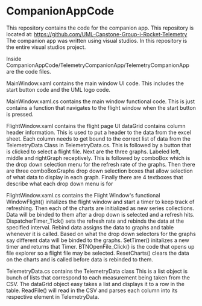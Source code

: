 # CompanionAppCode
This repository contains the code for the companion app.
This repository is located at:
https://github.com/UML-Capstone-Group-i-Rocket-Telemetry
The companion app was written using visual studios. In this repository is the
entire visual studios project.

Inside CompanionAppCode/TelemetryCompanionApp/TelemetryCompanionApp are the code
files.

MainWindow.xaml contains the main window UI code.
  This includes the start button code and the UML logo code.

MainWindow.xaml.cs contains the main window functional code.
  This is just contains a function that navigates to the flight window when the
start button is pressed.

FlightWindow.xaml contains the flight page UI
  dataGrid contains column header information. This is used to put a header to
  the data from the excel sheet. Each column needs to get bound to the correct
  list of data from the TelemetryData Class in TelemetryData.cs. This is followed by a button that is clicked to select a flight file. Next are the three graphs. Labeled left, middle and rightGraph receptively. This is followed by comboBox which is the drop down selection menu for the refresh rate of the graphs. Then there are three comboBoxGraphs drop down selection boxes that allow selection of what data to display in each graph. Finally there are 4 textboxes that describe what each drop down menu is for

FlightWindow.xaml.cs contains the Flight Window's functional
  WindowFlight() initalizes the flight window and start a timer to keep track of
  refreshing.
  Then each of the charts are initialized as new series collections. Data will
  be binded to them after a drop down is selected and a refresh hits.
  DispatcherTimer_Tick() sets the refresh rate and rebinds the data at the
  specified interval.
  Rebind data assigns the data to graphs and table whenever it is called. Based
  on what the drop down selectors for the graphs say different data will be binded to the graphs.
  SetTimer() initalizes a new timer and returns that Timer.
  BTNOpenFile_Click() is the code that opens up file explorer so a flight file
  may be selected.
  ResetCharts() clears the data on the charts and is called before data is
  rebinded to them.

TelemetryData.cs contains the TelemetryData class
  This is a list object is bunch of lists that correspond to each measurement being taken from the CSV. The dataGrid object easy takes a list and displays it to a row in the table.
  ReadFile() will read in the CSV and parses each column into its respective element in TelemetryData.
